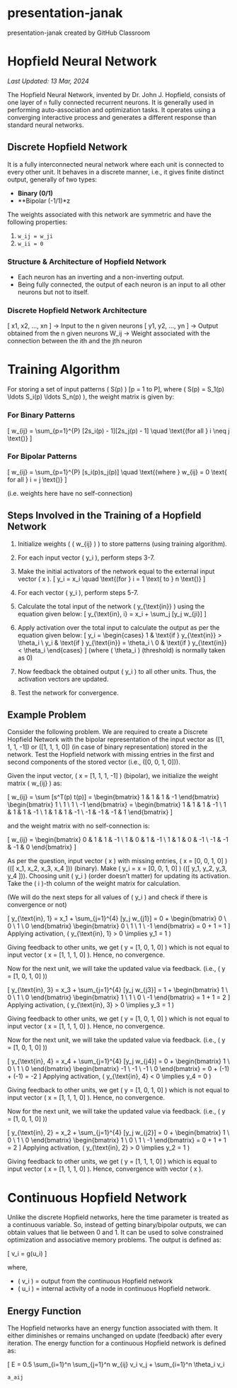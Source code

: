 # presentation-janak
presentation-janak created by GitHub Classroom
# Hopfield Neural Network
*Last Updated: 13 Mar, 2024*

The Hopfield Neural Network, invented by Dr. John J. Hopfield, consists of one layer of `n` fully connected recurrent neurons. It is generally used in performing auto-association and optimization tasks. It operates using a converging interactive process and generates a different response than standard neural networks.

## Discrete Hopfield Network

It is a fully interconnected neural network where each unit is connected to every other unit. It behaves in a discrete manner, i.e., it gives finite distinct output, generally of two types:

- **Binary (0/1)**
- **Bipolar (-1/1)*z

The weights associated with this network are symmetric and have the following properties:
1. `w_ij = w_ji`
2. `w_ii = 0`

### Structure & Architecture of Hopfield Network

- Each neuron has an inverting and a non-inverting output.
- Being fully connected, the output of each neuron is an input to all other neurons but not to itself.

### Discrete Hopfield Network Architecture

[ x1, x2, ..., xn ] -> Input to the n given neurons
[ y1, y2, ..., yn ] -> Output obtained from the n given neurons
W_ij -> Weight associated with the connection between the ith and the jth neuron


# Training Algorithm

For storing a set of input patterns \( S(p) \) [p = 1 to P], where \( S(p) = S_1(p) \ldots S_i(p) \ldots S_n(p) \), the weight matrix is given by:

### For Binary Patterns

\[ w_{ij} = \sum_{p=1}^{P} [2s_i(p) - 1][2s_j(p) - 1] \quad \text{(for all } i \neq j \text{)} \]

### For Bipolar Patterns

\[ w_{ij} = \sum_{p=1}^{P} [s_i(p)s_j(p)] \quad \text{(where } w_{ij} = 0 \text{ for all } i = j \text{)} \]

(i.e. weights here have no self-connection)

## Steps Involved in the Training of a Hopfield Network

1. Initialize weights \( ( w_{ij} ) \) to store patterns (using training algorithm).

2. For each input vector \( y_i \), perform steps 3-7.

3. Make the initial activators of the network equal to the external input vector \( x \).
\[ y_i = x_i \quad \text{(for } i = 1 \text{ to } n \text{)} \]

4. For each vector \( y_i \), perform steps 5-7.

5. Calculate the total input of the network \( y_{\text{in}} \) using the equation given below:
\[ y_{\text{in}, i} = x_i + \sum_j [y_j w_{ji}] \]

6. Apply activation over the total input to calculate the output as per the equation given below:
\[ y_i = \begin{cases} 
1 & \text{if } y_{\text{in}} > \theta_i \\
y_i & \text{if } y_{\text{in}} = \theta_i \\
0 & \text{if } y_{\text{in}} < \theta_i 
\end{cases} \]
(where \( \theta_i \) (threshold) is normally taken as 0)

7. Now feedback the obtained output \( y_i \) to all other units. Thus, the activation vectors are updated.

8. Test the network for convergence.

## Example Problem

Consider the following problem. We are required to create a Discrete Hopfield Network with the bipolar representation of the input vector as \([1, 1, 1, -1]\) or \([1, 1, 1, 0]\) (in case of binary representation) stored in the network. Test the Hopfield network with missing entries in the first and second components of the stored vector (i.e., \([0, 0, 1, 0]\)).

Given the input vector, \( x = [1, 1, 1, -1] \) (bipolar), we initialize the weight matrix \( w_{ij} \) as:

\[ 
w_{ij} = \sum [s^T(p) t(p)] = \begin{bmatrix} 1 & 1 & 1 & -1 \end{bmatrix} \begin{bmatrix} 1 \\ 1 \\ 1 \\ -1 \end{bmatrix} = \begin{bmatrix} 1 & 1 & 1 & -1 \\ 1 & 1 & 1 & -1 \\ 1 & 1 & 1 & -1 \\ -1 & -1 & -1 & 1 \end{bmatrix} 
\]

and the weight matrix with no self-connection is:

\[ 
w_{ij} = \begin{bmatrix} 0 & 1 & 1 & -1 \\ 1 & 0 & 1 & -1 \\ 1 & 1 & 0 & -1 \\ -1 & -1 & -1 & 0 \end{bmatrix} 
\]

As per the question, input vector \( x \) with missing entries, \( x = [0, 0, 1, 0] \) (\([ x_1, x_2, x_3, x_4 ]\)) (binary). Make \( y_i = x = [0, 0, 1, 0] \) (\([ y_1, y_2, y_3, y_4 ]\)). Choosing unit \( y_i \) (order doesn’t matter) for updating its activation. Take the \( i \)-th column of the weight matrix for calculation.

(We will do the next steps for all values of \( y_i \) and check if there is convergence or not)

\[ 
y_{\text{in}, 1} = x_1 + \sum_{j=1}^{4} [y_j w_{j1}] = 0 + \begin{bmatrix} 0 \\ 0 \\ 1 \\ 0 \end{bmatrix} \begin{bmatrix} 0 \\ 1 \\ 1 \\ -1 \end{bmatrix} = 0 + 1 = 1 
\]
Applying activation, \( y_{\text{in}, 1} > 0 \implies y_1 = 1 \)

Giving feedback to other units, we get \( y = [1, 0, 1, 0] \) which is not equal to input vector \( x = [1, 1, 1, 0] \). Hence, no convergence.

Now for the next unit, we will take the updated value via feedback. (i.e., \( y = [1, 0, 1, 0] \))

\[ 
y_{\text{in}, 3} = x_3 + \sum_{j=1}^{4} [y_j w_{j3}] = 1 + \begin{bmatrix} 1 \\ 0 \\ 1 \\ 0 \end{bmatrix} \begin{bmatrix} 1 \\ 1 \\ 0 \\ -1 \end{bmatrix} = 1 + 1 = 2 
\]
Applying activation, \( y_{\text{in}, 3} > 0 \implies y_3 = 1 \)

Giving feedback to other units, we get \( y = [1, 0, 1, 0] \) which is not equal to input vector \( x = [1, 1, 1, 0] \). Hence, no convergence.

Now for the next unit, we will take the updated value via feedback. (i.e., \( y = [1, 0, 1, 0] \))

\[ 
y_{\text{in}, 4} = x_4 + \sum_{j=1}^{4} [y_j w_{j4}] = 0 + \begin{bmatrix} 1 \\ 0 \\ 1 \\ 0 \end{bmatrix} \begin{bmatrix} -1 \\ -1 \\ -1 \\ 0 \end{bmatrix} = 0 + (-1) + (-1) = -2 
\]
Applying activation, \( y_{\text{in}, 4} < 0 \implies y_4 = 0 \)

Giving feedback to other units, we get \( y = [1, 0, 1, 0] \) which is not equal to input vector \( x = [1, 1, 1, 0] \). Hence, no convergence.

Now for the next unit, we will take the updated value via feedback. (i.e., \( y = [1, 0, 1, 0] \))

\[ 
y_{\text{in}, 2} = x_2 + \sum_{j=1}^{4} [y_j w_{j2}] = 0 + \begin{bmatrix} 1 \\ 0 \\ 1 \\ 0 \end{bmatrix} \begin{bmatrix} 1 \\ 0 \\ 1 \\ -1 \end{bmatrix} = 0 + 1 + 1 = 2 
\]
Applying activation, \( y_{\text{in}, 2} > 0 \implies y_2 = 1 \)

Giving feedback to other units, we get \( y = [1, 1, 1, 0] \) which is equal to input vector \( x = [1, 1, 1, 0] \). Hence, convergence with vector \( x \).

# Continuous Hopfield Network

Unlike the discrete Hopfield networks, here the time parameter is treated as a continuous variable. So, instead of getting binary/bipolar outputs, we can obtain values that lie between 0 and 1. It can be used to solve constrained optimization and associative memory problems. The output is defined as:

\[ v_i = g(u_i) \]

where,

- \( v_i \) = output from the continuous Hopfield network
- \( u_i \) = internal activity of a node in continuous Hopfield network.

## Energy Function

The Hopfield networks have an energy function associated with them. It either diminishes or remains unchanged on update (feedback) after every iteration. The energy function for a continuous Hopfield network is defined as:

\[ E = 0.5 \sum_{i=1}^n \sum_{j=1}^n w_{ij} v_i v_j + \sum_{i=1}^n \theta_i v_i

`a_aij`
